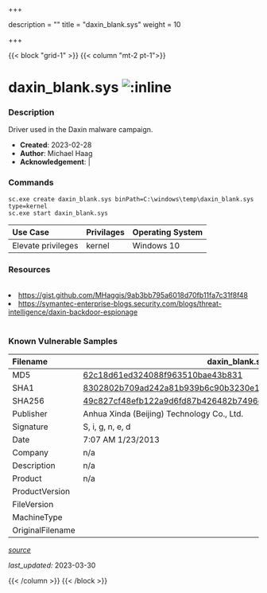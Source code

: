 +++

description = ""
title = "daxin_blank.sys"
weight = 10

+++


{{< block "grid-1" >}}
{{< column "mt-2 pt-1">}}


# daxin_blank.sys ![:inline](/images/twitter_verified.png) 


### Description

Driver used in the Daxin malware campaign.

- **Created**: 2023-02-28
- **Author**: Michael Haag
- **Acknowledgement**:  | [](https://twitter.com/)

### Commands

```
sc.exe create daxin_blank.sys binPath=C:\windows\temp\daxin_blank.sys type=kernel
sc.exe start daxin_blank.sys
```

| Use Case | Privilages | Operating System | 
|:---- | ---- | ---- |
| Elevate privileges | kernel | Windows 10 |

### Resources
<br>
<li><a href="https://gist.github.com/MHaggis/9ab3bb795a6018d70fb11fa7c31f8f48">https://gist.github.com/MHaggis/9ab3bb795a6018d70fb11fa7c31f8f48</a></li>
<li><a href="https://symantec-enterprise-blogs.security.com/blogs/threat-intelligence/daxin-backdoor-espionage">https://symantec-enterprise-blogs.security.com/blogs/threat-intelligence/daxin-backdoor-espionage</a></li>
<br>

### Known Vulnerable Samples

| Filename | daxin_blank.sys |
|:---- | ---- | 
| MD5 | <a href="https://www.virustotal.com/gui/file/62c18d61ed324088f963510bae43b831">62c18d61ed324088f963510bae43b831</a> |
| SHA1 | <a href="https://www.virustotal.com/gui/file/8302802b709ad242a81b939b6c90b3230e1a1f1e">8302802b709ad242a81b939b6c90b3230e1a1f1e</a> |
| SHA256 | <a href="https://www.virustotal.com/gui/file/49c827cf48efb122a9d6fd87b426482b7496ccd4a2dbca31ebbf6b2b80c98530">49c827cf48efb122a9d6fd87b426482b7496ccd4a2dbca31ebbf6b2b80c98530</a> |
| Publisher | Anhua Xinda (Beijing) Technology Co., Ltd. |
| Signature | S, i, g, n, e, d   |
| Date | 7:07 AM 1/23/2013 |
| Company | n/a |
| Description | n/a |
| Product | n/a |
| ProductVersion |  |
| FileVersion |  |
| MachineType |  |
| OriginalFilename |  |



[*source*](https://github.com/magicsword-io/LOLDrivers/tree/main/yaml/daxin_blank.sys.yml)

*last_updated:* 2023-03-30








{{< /column >}}
{{< /block >}}

